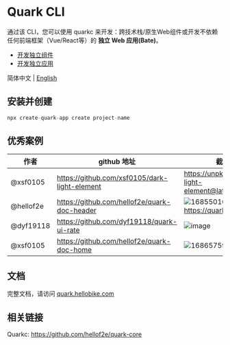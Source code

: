 # Quark CLI

通过该 CLI，您可以使用 quarkc 来开发：跨技术栈/原生Web组件或开发不依赖任何前端框架（Vue/React等）的 **独立 Web 应用(Bate)**。

- [开发独立组件](./COMPONENT.dev.md) 
- [开发独立应用](./APP.dev.md)

简体中文 | [English](./README.en-US.md)

## 安装并创建

```js
npx create-quark-app create project-name
```

## 优秀案例

|  作者   | github 地址  | 截图 / 链接
|  ----  | ----  | ----- |
| @xsf0105  | https://github.com/xsf0105/dark-light-element |  https://unpkg.com/dark-light-element@latest/demo.html |
| @hellof2e  | https://github.com/hellof2e/quark-doc-header | ![1685501041275](https://github.com/hellof2e/quark/assets/14307551/24dd5626-e6a9-452c-9c95-c2cdb8891573) https://quark.hellobike.com/#/ |
| @dyf19118  | https://github.com/dyf19118/quark-ui-rate |  ![image](https://github.com/hellof2e/quark-cli/assets/14307551/e11e6c49-4c18-4bca-adc3-01a7198ab2e2) |
| @xsf0105  | https://github.com/hellof2e/quark-doc-home |  ![1686575964690](https://github.com/hellof2e/quark/assets/14307551/9618427c-916b-4dfd-b28b-0e8e0f6ce744)  |


## 文档

完整文档，请访问 [quark.hellobike.com](https://quark.hellobike.com)

## 相关链接

Quarkc: https://github.com/hellof2e/quark-core
